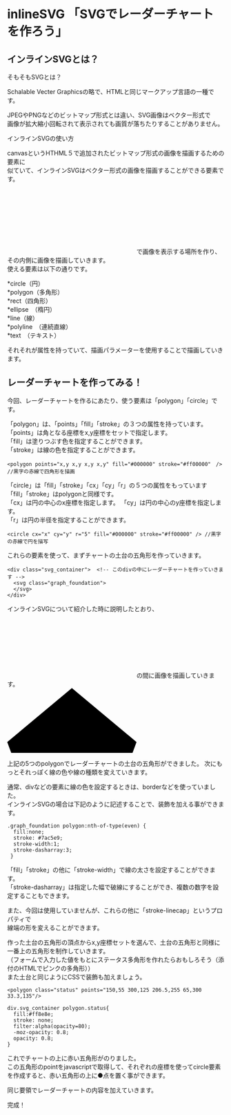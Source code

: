 inlineSVG 「SVGでレーダーチャートを作ろう」
=======
インラインSVGとは？
------------
そもそもSVGとは？

Schalable Vecter Graphicsの略で、HTMLと同じマークアップ言語の一種です。

JPEGやPNGなどのビットマップ形式とは違い、SVG画像はベクター形式で  
画像が拡大縮小回転されて表示されても画質が落ちたりすることがありません。  

インラインSVGの使い方

canvasというHTHML５で追加されたビットマップ形式の画像を描画するための要素に  
似ていて、インラインSVGはベクター形式の画像を描画することができる要素です。  

<svg></svg>で画像を表示する場所を作り、その内側に画像を描画していきます。  
使える要素は以下の通りです。  

*circle（円）  
*polygon（多角形）  
*rect（四角形）  
*ellipse　（楕円）  
*line（線）  
*polyline　（連続直線）  
*text　（テキスト）  

それそれが属性を持っていて、描画パラメーターを使用することで描画していきます。  


レーダーチャートを作ってみる！
------------
今回、レーダーチャートを作るにあたり、使う要素は「polygon」「circle」です。

「polygon」は、「points」「fill」「stroke」の３つの属性を持っています。  
「points」は角となる座標をx,y座標をセットで指定します。  
「fill」は塗りつぶす色を指定することができます。  
「stroke」は線の色を指定することができます。  

`<polygon points="x,y x,y x,y x,y" fill="#000000" stroke="#ff00000"　/> //黒字の赤線で四角形を描画  `

「circle」は「fill」「stroke」「cx」「cy」「r」の５つの属性をもっています  
「fill」「stroke」はpolygonと同様です。  
「cx」は円の中心のx座標を指定します。 
「cy」は円の中心のy座標を指定します。  
「r」は円の半径を指定することができます。  

`<circle cx="x" cy="y" r="5" fill="#000000" stroke="#ff00000" /> //黒字の赤線で円を描写`

これらの要素を使って、まずチャートの土台の五角形を作っていきます。 

    <div class="svg_container">  <!-- このdivの中にレーダーチャートを作っていきます -->
      <svg class="graph_foundation">
      </svg>
    </div>

インラインSVGについて紹介した時に説明したとおり、<svg></svg>の間に画像を描画していきます。  
    <svg class="graph_foundation">
         <polygon points="150,0 300,125 235,300 65,300 0,125" />
        <polygon points="150,25 266.5,135 220.5,277.5 79.5,277.5 33.3,135" />
        <polygon points="150,55 243,140 206.5,255 93.5,255 56.6,140" />
        <polygon points="150,80 220,150 192,232.5 107.2,232.5 79.9,150" />
        <polygon points="150,110 196,155 178,210 122,210 103.2,155" />
    </svg>

上記の5つのpolygonでレーダーチャートの土台の五角形ができました。
次にもっとそれっぽく線の色や線の種類を変えていきます。

通常、divなどの要素に線の色を設定するときは、borderなどを使っていました。  
インラインSVGの場合は下記のように記述することで、装飾を加える事ができます。  

    .graph_foundation polygon:nth-of-type(even) {
      fill:none;
      stroke: #7ac5e9;
      stroke-width:1;
      stroke-dasharray:3;
     }

「fill」「stroke」の他に「stroke-width」で線の太さを設定することができます。  
「stroke-dasharray」は指定した幅で破線にすることができ、複数の数字を設定することもできます。

また、今回は使用していませんが、これらの他に「stroke-linecap」というプロパティで  
線端の形を変えることができます。  

作った土台の五角形の頂点からx,y座標セットを選んで、土台の五角形と同様に一番上の五角形を制作していきます。  
（フォームで入力した値をもとにステータス多角形を作れたらおもしろそう（添付のHTMLでピンクの多角形））  
また土台と同じようにCSSで装飾も加えましょう。  

`<polygon class="status" points="150,55 300,125 206.5,255 65,300 33.3,135"/>`

    div.svg_container polygon.status{
      fill:#ff8e8e;
      stroke: none;
      filter:alpha(opacity=80);
      -moz-opacity: 0.8;
      opacity: 0.8;
    }

これでチャートの上に赤い五角形がのりました。  
この五角形のpointをjavascriptで取得して、それぞれの座標を使ってcircle要素  
を作成すると、赤い五角形の上に●点を置く事ができます。  

同じ要領でレーダーチャートの内容を加えていきます。

完成！
